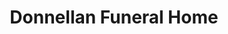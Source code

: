 ---
title: "Donnellan Funeral Home"
url: /skokie/donnellan-funeral-home/
shop: funeral directors
---